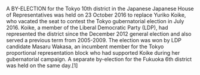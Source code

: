 A BY-ELECTION for the Tokyo 10th district in the Japanese Japanese House of Representatives was held on 23 October 2016 to replace Yuriko Koike, who vacated the seat to contest the Tokyo gubernatorial election in July 2016. Koike, a member of the Liberal Democratic Party (LDP), had represented the district since the December 2012 general election and also served a previous term from 2005-2009. The election was won by LDP candidate Masaru Wakasa, an incumbent member for the Tokyo proportional representation block who had supported Koike during her gubernatorial campaign. A separate by-election for the Fukuoka 6th district was held on the same day.[1]
